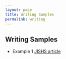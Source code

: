 ```yaml
---
layout: page
title: Writing Samples
permalink: writing
---
```





## Writing Samples

- Example 1 [JISHS article](/assets/pdf/JISHSArticle.pdf)
